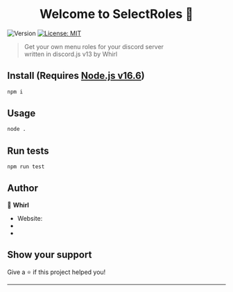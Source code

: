 <h1 align="center">Welcome to SelectRoles 👋</h1>
<p>
  <img alt="Version" src="https://img.shields.io/badge/version-1.0.0-blue.svg?cacheSeconds=2592000" />
  <a href="#" target="_blank">
    <img alt="License: MIT" src="https://img.shields.io/badge/License-MIT-yellow.svg" />
  </a>

</p>

> Get your own menu roles for your discord server<BR>
> written in discord.js v13 by Whirl

## Install (Requires [Node.js v16.6](https://nodejs.org/en/))

```sh
npm i
```

## Usage

```sh
node .
```

## Run tests

```sh
npm run test
```

## Author

👤 **Whirl**

* Website: 
* 
* 

## Show your support

Give a ⭐️ if this project helped you!

***
